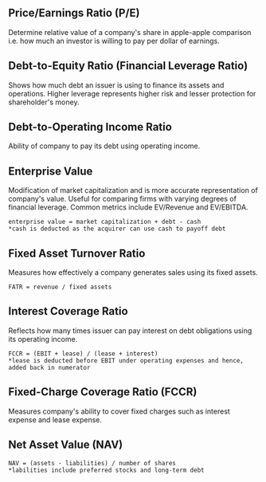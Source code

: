 ## Price/Earnings Ratio (P/E)

Determine relative value of a company's share in apple-apple comparison i.e. how much an investor is willing to pay per dollar of earnings.

## Debt-to-Equity Ratio (Financial Leverage Ratio)

Shows how much debt an issuer is using to finance its assets and operations. Higher leverage represents higher risk and lesser protection for shareholder's money.

## Debt-to-Operating Income Ratio

Ability of company to pay its debt using operating income.

## Enterprise Value

Modification of market capitalization and is more accurate representation of company's value. Useful for comparing firms with varying degrees of financial leverage. Common metrics include EV/Revenue and EV/EBITDA.

```
enterprise value = market capitalization + debt - cash
*cash is deducted as the acquirer can use cash to payoff debt
```

## Fixed Asset Turnover Ratio

Measures how effectively a company generates sales using its fixed assets.

```
FATR = revenue / fixed assets
```

## Interest Coverage Ratio

Reflects how many times issuer can pay interest on debt obligations using its operating income.

```
FCCR = (EBIT + lease) / (lease + interest)
*lease is deducted before EBIT under operating expenses and hence, added back in numerator
```

## Fixed-Charge Coverage Ratio (FCCR)

Measures company's ability to cover fixed charges such as interest expense and lease expense.

## Net Asset Value (NAV)

```
NAV = (assets - liabilities) / number of shares
*labilities include preferred stocks and long-term debt
```
